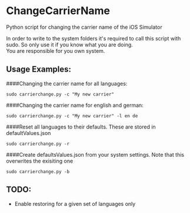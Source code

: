 ChangeCarrierName
=================

Python script for changing the carrier name of the iOS Simulator


In order to write to the system folders it's required to call this script with sudo.
So only use it if you know what you are doing.  
You are responsible for you own system.

Usage Examples: 
---------------

####Changing the carrier name for all languages:

	sudo carrierchange.py -c "My new carrier"

####Changing the carrier name for english and german:

	sudo carrierchange.py -c "My new carrier" -l en de

####Reset all languages to their defaults. These are stored in defaultValues.json

	sudo carrierchange.py -r

####Create defaultsValues.json from your system settings. Note that this overwrites the exisiting one

	sudo carrierchange.py -b



TODO:
-----

- Enable restoring for a given set of languages only
